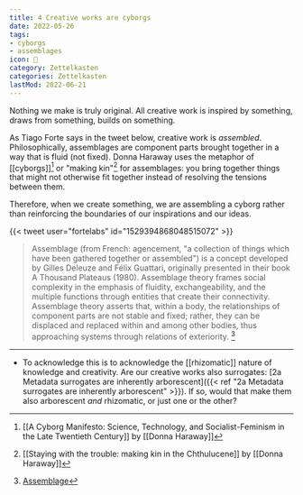 ```yaml
---
title: 4 Creative works are cyborgs
date: 2022-05-26
tags:
- cyborgs
- assemblages
icon: 🔖
category: Zettelkasten
categories: Zettelkasten
lastMod: 2022-06-21
---
```

Nothing we make is truly original. All creative work is inspired by something, draws from something, builds on something.

As Tiago Forte says in the tweet below, creative work is _assembled_. Philosophically, assemblages are component parts brought together in a way that is fluid (not fixed). Donna Haraway uses the metaphor of [[cyborgs]][^1] or "making kin"[^2] for assemblages: you bring together things that might not otherwise fit together instead of resolving the tensions between them.

[^1]: [[A Cyborg Manifesto: Science, Technology, and Socialist-Feminism in the Late Twentieth Century]] by [[Donna Haraway]]

[^2]: [[Staying with the trouble: making kin in the Chthulucene]] by [[Donna Haraway]]

Therefore, when we create something, we are assembling a cyborg rather than reinforcing the boundaries of our inspirations and our ideas.

{{< tweet user="fortelabs" id="1529394868048515072" >}}

> Assemblage (from French: agencement, "a collection of things which have been gathered together or assembled") is a concept developed by Gilles Deleuze and Félix Guattari, originally presented in their book A Thousand Plateaus (1980). Assemblage theory frames social complexity in the emphasis of fluidity, exchangeability, and the multiple functions through entities that create their connectivity. Assemblage theory asserts that, within a body, the relationships of component parts are not stable and fixed; rather, they can be displaced and replaced within and among other bodies, thus approaching systems through relations of exteriority. [^3]

[^3]: [Assemblage](https://en.wikipedia.org/wiki/Assemblage_(philosophy))

-----

- To acknowledge this is to acknowledge the [[rhizomatic]] nature of knowledge and creativity. Are our creative works also surrogates: [2a Metadata surrogates are inherently arborescent]({{< ref "2a Metadata surrogates are inherently arborescent" >}}). If so, would that make them also arborescent *and* rhizomatic, or just one or the other?
